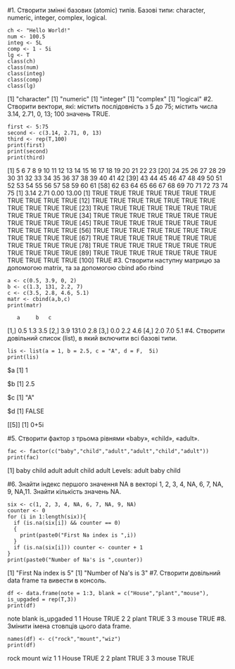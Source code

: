 #1. Створити змінні базових (atomic) типів. Базові типи: character, numeric, integer, complex, logical.
```{r}
ch <- "Hello World!"
num <- 100.5
integ <- 5L
comp <- 1 - 5i
lg <- T
class(ch)
class(num)
class(integ)
class(comp)
class(lg)
```
[1] "character"
[1] "numeric"
[1] "integer"
[1] "complex"
[1] "logical"
#2. Створити вектори, які: містить послідовність з 5 до 75; містить числа 3.14, 2.71, 0, 13; 100 значень TRUE.
```{r}
first <- 5:75
second <- c(3.14, 2.71, 0, 13)
third <- rep(T,100)
print(first)
print(second)
print(third)
```
 [1]  5  6  7  8  9 10 11 12 13 14 15 16 17 18 19 20 21 22 23
[20] 24 25 26 27 28 29 30 31 32 33 34 35 36 37 38 39 40 41 42
[39] 43 44 45 46 47 48 49 50 51 52 53 54 55 56 57 58 59 60 61
[58] 62 63 64 65 66 67 68 69 70 71 72 73 74 75
[1]  3.14  2.71  0.00 13.00
  [1] TRUE TRUE TRUE TRUE TRUE TRUE TRUE TRUE TRUE TRUE TRUE
 [12] TRUE TRUE TRUE TRUE TRUE TRUE TRUE TRUE TRUE TRUE TRUE
 [23] TRUE TRUE TRUE TRUE TRUE TRUE TRUE TRUE TRUE TRUE TRUE
 [34] TRUE TRUE TRUE TRUE TRUE TRUE TRUE TRUE TRUE TRUE TRUE
 [45] TRUE TRUE TRUE TRUE TRUE TRUE TRUE TRUE TRUE TRUE TRUE
 [56] TRUE TRUE TRUE TRUE TRUE TRUE TRUE TRUE TRUE TRUE TRUE
 [67] TRUE TRUE TRUE TRUE TRUE TRUE TRUE TRUE TRUE TRUE TRUE
 [78] TRUE TRUE TRUE TRUE TRUE TRUE TRUE TRUE TRUE TRUE TRUE
 [89] TRUE TRUE TRUE TRUE TRUE TRUE TRUE TRUE TRUE TRUE TRUE
[100] TRUE
#3. Створити наступну матрицю за допомогою matrix, та за допомогою cbind або rbind
```{r}
a <- c(0.5, 3.9, 0, 2)
b <- c(1.3, 131, 2.2, 7)
c <- c(3.5, 2.8, 4.6, 5.1)
matr <- cbind(a,b,c)
print(matr)
```
       a     b   c
[1,] 0.5   1.3 3.5
[2,] 3.9 131.0 2.8
[3,] 0.0   2.2 4.6
[4,] 2.0   7.0 5.1
#4. Створити довільний список (list), в який включити всі базові типи.
```{r}
lis <- list(a = 1, b = 2.5, c = "A", d = F,  5i)
print(lis)
```
$a
[1] 1

$b
[1] 2.5

$c
[1] "A"

$d
[1] FALSE

[[5]]
[1] 0+5i

#5. Створити фактор з трьома рівнями «baby», «child», «adult».
```{r}
fac <- factor(c("baby","child","adult","adult","child","adult"))
print(fac)
```
[1] baby  child adult adult child adult
Levels: adult baby child

#6. Знайти індекс першого значення NA в векторі 1, 2, 3, 4, NA, 6, 7, NA, 9, NA,11. Знайти кількість значень NA.
```{r}
six <- c(1, 2, 3, 4, NA, 6, 7, NA, 9, NA)
counter <- 0
for (i in 1:length(six)){
  if (is.na(six[i]) && counter == 0)
  {
    print(paste0("First Na index is ",i))
  }
  if (is.na(six[i])) counter <- counter + 1
}
print(paste0("Number of Na's is ",counter))
```
[1] "First Na index is 5"
[1] "Number of Na's is 3"
#7. Створити довільний data frame та вивести в консоль.
```{r}
df <- data.frame(note = 1:3, blank = c("House","plant","mouse"), is_upgaded = rep(T,3))
print(df)
```
  note blank is_upgaded
1    1 House       TRUE
2    2 plant       TRUE
3    3 mouse       TRUE
#8. Змінити імена стовпців цього data frame.
```{r}
names(df) <- c("rock","mount","wiz")
print(df)
```
  rock mount  wiz
1    1 House TRUE
2    2 plant TRUE
3    3 mouse TRUE
